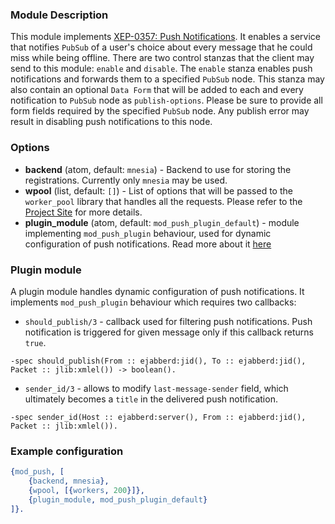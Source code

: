 ### Module Description
This module implements [XEP-0357: Push Notifications](https://xmpp.org/extensions/xep-0357.html).
 It enables a service that notifies `PubSub` of a user's choice about every message that he could miss while being offline.
 There are two control stanzas that the client may send to this module: `enable` and `disable`.
 The `enable` stanza enables push notifications and forwards them to a specified `PubSub` node.
 This stanza may also contain an optional `Data Form` that will be added to each and every notification to `PubSub` node as `publish-options`.
 Please be sure to provide all form fields required by the specified `PubSub` node.
 Any publish error may result in disabling push notifications to this node.

### Options

* **backend** (atom, default: `mnesia`) - Backend to use for storing the registrations.
 Currently only `mnesia` may be used.
* **wpool** (list, default: `[]`) - List of options that will be passed to the `worker_pool` library that handles all the requests.
 Please refer to the [Project Site](https://github.com/inaka/worker_pool) for more details.
* **plugin_module** (atom, default: `mod_push_plugin_default`) - module implementing `mod_push_plugin` behaviour,
  used for dynamic configuration of push notifications. Read more about it [here](#plugin-module)

### Plugin module

A plugin module handles dynamic configuration of push notifications. It implements `mod_push_plugin` behaviour which
requires two callbacks:

* `should_publish/3` - callback used for filtering push notifications. Push notification is triggered for given message only if this
callback returns `true`.

```
-spec should_publish(From :: ejabberd:jid(), To :: ejabberd:jid(), Packet :: jlib:xmlel()) -> boolean().
```

* `sender_id/3` - allows to modify `last-message-sender` field, which ultimately becomes a `title` in the delivered push notification.

```
-spec sender_id(Host :: ejabberd:server(), From :: ejabberd:jid(), Packet :: jlib:xmlel()).
```

### Example configuration

```Erlang
{mod_push, [
    {backend, mnesia},
    {wpool, [{workers, 200}]},
    {plugin_module, mod_push_plugin_default}
]}.
```
